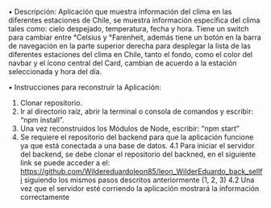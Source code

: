 •	Descripción:
Aplicación que muestra información del clima en las diferentes estaciones de Chile, se muestra información específica del clima tales como: cielo despejado, temperatura, fecha y hora. Tiene un switch para cambiar entre °Celsius y °Farenheit, además tiene un botón en la barra de navegación en la parte superior derecha para desplegar la lista de las diferentes estaciones del clima en Chile, tanto el fondo, como el color del navbar y el ícono central del Card, cambian de acuerdo a la estación seleccionada y hora del día.

•	Instrucciones para reconstruir la Aplicación:

1.	Clonar repositorio.
2.	Ir al directorio raíz, abrir la terminal o consola de comandos y escribir: “npm install”.
3.	Una vez reconstruidos los Módulos de Node, escribir: “npm start”
4.	Se requiere el repositorio del backend para que la aplicación funcione ya que está conectada a una base de datos.
4.1	Para iniciar el servidor del backend, se debe clonar el repositorio del backned, en el siguiente link se puede acceder a el: https://github.com/Wildereduardoleon85/leon_WilderEduardo_back_sellfi siguiendo los mismos pasos descritos anteriormente (1, 2, 3)
4.2	Una vez que el servidor esté corriendo la aplicación mostrará la información correctamente
